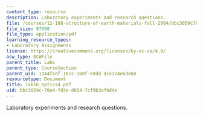 ```yaml
---
content_type: resource
description: Laboratory experiments and research questions.
file: /courses/12-108-structure-of-earth-materials-fall-2004/bbc3059c70a4fd3ed6547cf9b3ef6dde_lab16_optics4.pdf
file_size: 97008
file_type: application/pdf
learning_resource_types:
- Laboratory Assignments
license: https://creativecommons.org/licenses/by-nc-sa/4.0/
ocw_type: OCWFile
parent_title: Labs
parent_type: CourseSection
parent_uid: 1344fedf-10cc-160f-69dd-dce324e6de68
resourcetype: Document
title: lab16_optics4.pdf
uid: bbc3059c-70a4-fd3e-d654-7cf9b3ef6dde
---
```

Laboratory experiments and research questions.